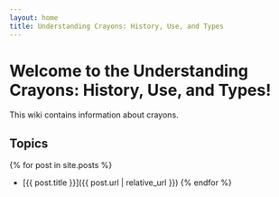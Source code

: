 ```yaml
---
layout: home
title: Understanding Crayons: History, Use, and Types
---
```


# Welcome to the Understanding Crayons: History, Use, and Types!

This wiki contains information about crayons.

## Topics

{% for post in site.posts %}
- [{{ post.title }}]({{ post.url | relative_url }})
{% endfor %}
